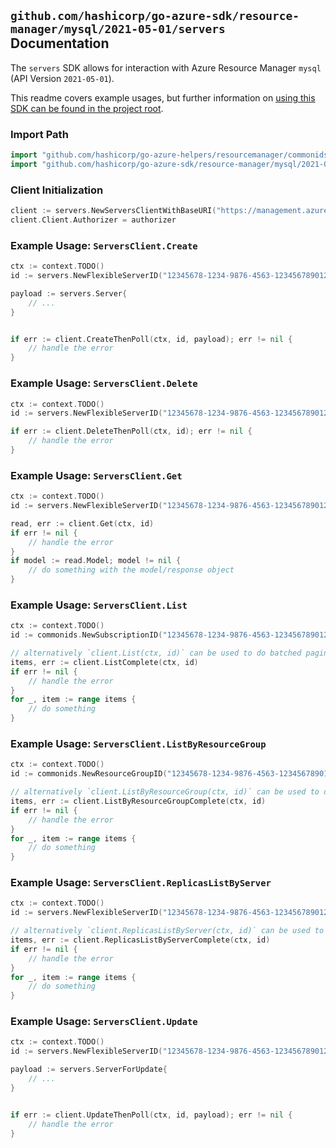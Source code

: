 
## `github.com/hashicorp/go-azure-sdk/resource-manager/mysql/2021-05-01/servers` Documentation

The `servers` SDK allows for interaction with Azure Resource Manager `mysql` (API Version `2021-05-01`).

This readme covers example usages, but further information on [using this SDK can be found in the project root](https://github.com/hashicorp/go-azure-sdk/tree/main/docs).

### Import Path

```go
import "github.com/hashicorp/go-azure-helpers/resourcemanager/commonids"
import "github.com/hashicorp/go-azure-sdk/resource-manager/mysql/2021-05-01/servers"
```


### Client Initialization

```go
client := servers.NewServersClientWithBaseURI("https://management.azure.com")
client.Client.Authorizer = authorizer
```


### Example Usage: `ServersClient.Create`

```go
ctx := context.TODO()
id := servers.NewFlexibleServerID("12345678-1234-9876-4563-123456789012", "example-resource-group", "serverName")

payload := servers.Server{
	// ...
}


if err := client.CreateThenPoll(ctx, id, payload); err != nil {
	// handle the error
}
```


### Example Usage: `ServersClient.Delete`

```go
ctx := context.TODO()
id := servers.NewFlexibleServerID("12345678-1234-9876-4563-123456789012", "example-resource-group", "serverName")

if err := client.DeleteThenPoll(ctx, id); err != nil {
	// handle the error
}
```


### Example Usage: `ServersClient.Get`

```go
ctx := context.TODO()
id := servers.NewFlexibleServerID("12345678-1234-9876-4563-123456789012", "example-resource-group", "serverName")

read, err := client.Get(ctx, id)
if err != nil {
	// handle the error
}
if model := read.Model; model != nil {
	// do something with the model/response object
}
```


### Example Usage: `ServersClient.List`

```go
ctx := context.TODO()
id := commonids.NewSubscriptionID("12345678-1234-9876-4563-123456789012")

// alternatively `client.List(ctx, id)` can be used to do batched pagination
items, err := client.ListComplete(ctx, id)
if err != nil {
	// handle the error
}
for _, item := range items {
	// do something
}
```


### Example Usage: `ServersClient.ListByResourceGroup`

```go
ctx := context.TODO()
id := commonids.NewResourceGroupID("12345678-1234-9876-4563-123456789012", "example-resource-group")

// alternatively `client.ListByResourceGroup(ctx, id)` can be used to do batched pagination
items, err := client.ListByResourceGroupComplete(ctx, id)
if err != nil {
	// handle the error
}
for _, item := range items {
	// do something
}
```


### Example Usage: `ServersClient.ReplicasListByServer`

```go
ctx := context.TODO()
id := servers.NewFlexibleServerID("12345678-1234-9876-4563-123456789012", "example-resource-group", "serverName")

// alternatively `client.ReplicasListByServer(ctx, id)` can be used to do batched pagination
items, err := client.ReplicasListByServerComplete(ctx, id)
if err != nil {
	// handle the error
}
for _, item := range items {
	// do something
}
```


### Example Usage: `ServersClient.Update`

```go
ctx := context.TODO()
id := servers.NewFlexibleServerID("12345678-1234-9876-4563-123456789012", "example-resource-group", "serverName")

payload := servers.ServerForUpdate{
	// ...
}


if err := client.UpdateThenPoll(ctx, id, payload); err != nil {
	// handle the error
}
```
